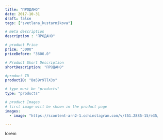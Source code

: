 ```yaml
---
title: "ПРОДАНО"
date: 2017-10-31
draft: false
tags: ["svetlana_kustarnikova"]

# meta description
description : "ПРОДАНО"

# product Price
price: "3000"
priceBefore: "3600.0"

# Product Short Description
shortDescription: "ПРОДАНО"

#product ID
productID: "Ba59r9llX3s"

# type must be "products"
type: "products"

# product Images
# first image will be shown in the product page
images:
  - image: "https://scontent-arn2-1.cdninstagram.com/v/t51.2885-15/e35/23100962_2041894086043012_3466897889094008832_n.jpg?se=7&tp=1&_nc_ht=scontent-arn2-1.cdninstagram.com&_nc_cat=104&_nc_ohc=u301bvC6C0MAX9WZgFL&ccb=7-4&oh=366649dd65548edb655fde950915d1a9&oe=60820F1E&ig_cache_key=MTYzNzYxMTI0MTQyOTM2ODMwMA%3D%3D.2-ccb7-4"

---
```

lorem

